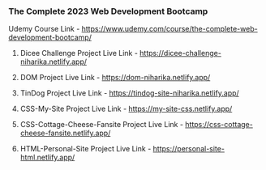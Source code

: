 ### The Complete 2023 Web Development Bootcamp 

Udemy Course Link - https://www.udemy.com/course/the-complete-web-development-bootcamp/

1. Dicee Challenge Project Live Link - https://dicee-challenge-niharika.netlify.app/

1. DOM Project Live Link - https://dom-niharika.netlify.app/

2. TinDog Project Live Link - https://tindog-site-niharika.netlify.app/

3. CSS-My-Site Project Live Link - https://my-site-css.netlify.app/

4. CSS-Cottage-Cheese-Fansite Project Live Link - https://css-cottage-cheese-fansite.netlify.app/

5. HTML-Personal-Site Project Live Link - https://personal-site-html.netlify.app/